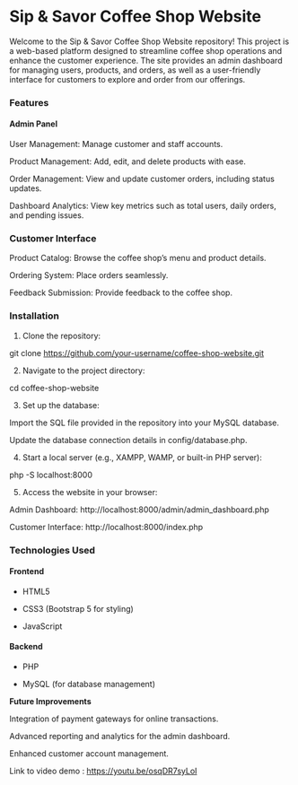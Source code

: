 <h1>Sip & Savor Coffee Shop Website</h1>

Welcome to the Sip & Savor Coffee Shop Website repository! This project is a web-based platform designed to streamline coffee shop operations and enhance the customer experience. The site provides an admin dashboard for managing users, products, and orders, as well as a user-friendly interface for customers to explore and order from our offerings.<br>

<h3>Features</h3>

<h4>Admin Panel</h4>

User Management: Manage customer and staff accounts.

Product Management: Add, edit, and delete products with ease.

Order Management: View and update customer orders, including status updates.

Dashboard Analytics: View key metrics such as total users, daily orders, and pending issues.

<h3>Customer Interface</h3>

Product Catalog: Browse the coffee shop’s menu and product details.

Ordering System: Place orders seamlessly.

Feedback Submission: Provide feedback to the coffee shop.


<h3>Installation</h3>

1. Clone the repository:

git clone https://github.com/your-username/coffee-shop-website.git

2. Navigate to the project directory:

cd coffee-shop-website

3. Set up the database:

Import the SQL file provided in the repository into your MySQL database.

Update the database connection details in config/database.php.

4. Start a local server (e.g., XAMPP, WAMP, or built-in PHP server):

php -S localhost:8000

5. Access the website in your browser:

Admin Dashboard: http://localhost:8000/admin/admin_dashboard.php

Customer Interface: http://localhost:8000/index.php

<h3>Technologies Used</h3>
<h4>Frontend</h4>

- HTML5

- CSS3 (Bootstrap 5 for styling)

- JavaScript

<h4>Backend</h4>

- PHP

- MySQL (for database management)

**Future Improvements**

Integration of payment gateways for online transactions.

Advanced reporting and analytics for the admin dashboard.

Enhanced customer account management.

Link to video demo : https://youtu.be/osqDR7syLoI 


